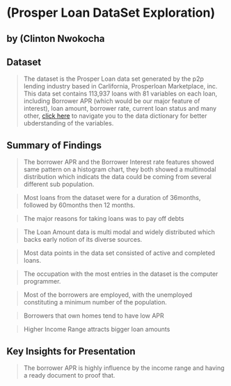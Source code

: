 # (Prosper Loan DataSet Exploration)
## by (Clinton Nwokocha


## Dataset

> The dataset is the Prosper Loan data set generated by the p2p lending industry based in Carlifornia, Prosperloan Marketplace, inc. This data set contains 113,937 loans with 81 variables on each loan, including Borrower APR (which would be our major feature of interest), loan amount, borrower rate, current loan status and many other, [click here](https://docs.google.com/spreadsheets/d/1gDyi_L4UvIrLTEC6Wri5nbaMmkGmLQBk-Yx3z0XDEtI/edit#gid=0) to navigate you to the data dictionary for better ubderstanding of the variables.




## Summary of Findings

> The borrower APR and the Borrower Interest rate features showed same pattern on a histogram chart, they both showed a multimodal distribution which indicats the data could be coming from several different sub population.

> Most loans from the dataset were for a duration of 36months, followed by 60months then 12 months.

> The major reasons for taking loans was to pay off debts

> The Loan Amount data is multi modal and widely distributed which backs early notion of its diverse sources.

> Most data points in the data set consisted of active and completed loans.

> The occupation with the most entries in the dataset is the computer programmer.

> Most of the borrowers are employed, with the unemployed constituting a minimum number of the population.

> Borrowers that own homes tend to have low APR

> Higher Income Range attracts  bigger loan amounts


## Key Insights for Presentation

> The borrower APR is highly influence by the income range and having a ready document to proof that.